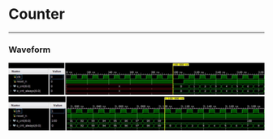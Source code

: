 # Counter


---
### Waveform 
![](https://github.com/genie-earth/Verilog_HDL/blob/main/4_counter/waveform_1.jpg)
![](https://github.com/genie-earth/Verilog_HDL/blob/main/4_counter/waveform_2.jpg)
